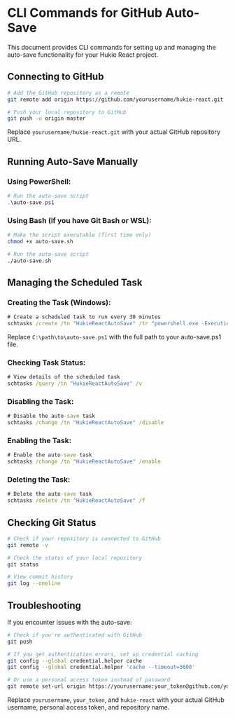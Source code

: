 # CLI Commands for GitHub Auto-Save

This document provides CLI commands for setting up and managing the auto-save functionality for your Hukie React project.

## Connecting to GitHub

```bash
# Add the GitHub repository as a remote
git remote add origin https://github.com/yourusername/hukie-react.git

# Push your local repository to GitHub
git push -u origin master
```

Replace `yourusername/hukie-react.git` with your actual GitHub repository URL.

## Running Auto-Save Manually

### Using PowerShell:
```powershell
# Run the auto-save script
.\auto-save.ps1
```

### Using Bash (if you have Git Bash or WSL):
```bash
# Make the script executable (first time only)
chmod +x auto-save.sh

# Run the auto-save script
./auto-save.sh
```

## Managing the Scheduled Task

### Creating the Task (Windows):
```cmd
# Create a scheduled task to run every 30 minutes
schtasks /create /tn "HukieReactAutoSave" /tr "powershell.exe -ExecutionPolicy Bypass -File \"C:\path\to\auto-save.ps1\"" /sc minute /mo 30 /st 00:00 /ru "%USERNAME%" /rl highest /f
```

Replace `C:\path\to\auto-save.ps1` with the full path to your auto-save.ps1 file.

### Checking Task Status:
```cmd
# View details of the scheduled task
schtasks /query /tn "HukieReactAutoSave" /v
```

### Disabling the Task:
```cmd
# Disable the auto-save task
schtasks /change /tn "HukieReactAutoSave" /disable
```

### Enabling the Task:
```cmd
# Enable the auto-save task
schtasks /change /tn "HukieReactAutoSave" /enable
```

### Deleting the Task:
```cmd
# Delete the auto-save task
schtasks /delete /tn "HukieReactAutoSave" /f
```

## Checking Git Status

```bash
# Check if your repository is connected to GitHub
git remote -v

# Check the status of your local repository
git status

# View commit history
git log --oneline
```

## Troubleshooting

If you encounter issues with the auto-save:

```bash
# Check if you're authenticated with GitHub
git push

# If you get authentication errors, set up credential caching
git config --global credential.helper cache
git config --global credential.helper 'cache --timeout=3600'

# Or use a personal access token instead of password
git remote set-url origin https://yourusername:your_token@github.com/yourusername/hukie-react.git
```

Replace `yourusername`, `your_token`, and `hukie-react` with your actual GitHub username, personal access token, and repository name.
